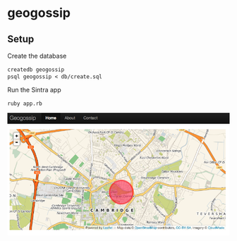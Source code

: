 # geogossip

## Setup

Create the database

    createdb geogossip
    psql geogossip < db/create.sql

Run the Sintra app

    ruby app.rb



![readme](./img/geogossip.png)



